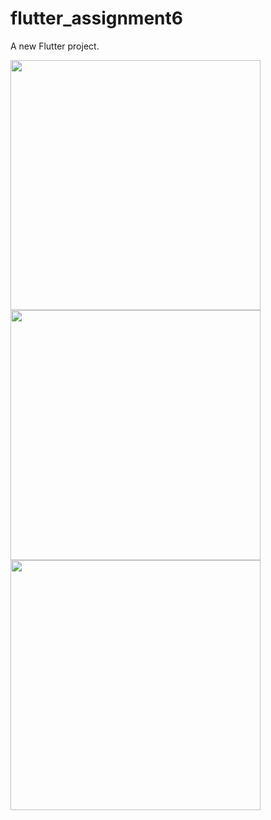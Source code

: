 # flutter_assignment6

A new Flutter project.

<img src="https://user-images.githubusercontent.com/60323598/187311826-ba9ae9b5-bc7e-4137-9e92-a78b916c2402.png" height="400">    <img src="https://user-images.githubusercontent.com/60323598/187311791-24fb5499-2903-490b-a2e5-0c3d89ddba9f.png" height="400">      <img src="https://user-images.githubusercontent.com/60323598/187311691-b0887f65-5ad2-46a8-a2db-a9fb2d432d4f.png" height="400">

